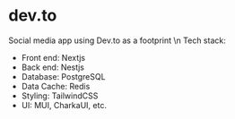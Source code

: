 ﻿# dev.to
Social media app using Dev.to as a footprint \n
Tech stack: 
- Front end: Nextjs
- Back end: Nestjs
- Database: PostgreSQL
- Data Cache: Redis
- Styling: TailwindCSS
- UI: MUI, CharkaUI, etc.
